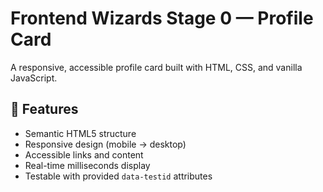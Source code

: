 # Frontend Wizards Stage 0 — Profile Card

A responsive, accessible profile card built with HTML, CSS, and vanilla JavaScript.

## 🧰 Features
- Semantic HTML5 structure
- Responsive design (mobile → desktop)
- Accessible links and content
- Real-time milliseconds display
- Testable with provided `data-testid` attributes

